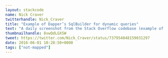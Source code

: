 ```yaml
---
layout: stackcode
name: Nick Craver
twitterhandle: Nick_Craver
title: "Example of Dapper’s SqlBuilder for dynamic queries"
text: "A daily screenshot from the Stack Overflow codebase (example of Dapper’s SqlBuilder for dynamic queries). "
thumbnailhandle: 8vwQdLGXSW
tweet: https://twitter.com/Nick_Craver/status/737954048159031297
date: 2016-06-01 10:28:50+0000
tags: ["not-mapped"]
---
```

